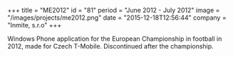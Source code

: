 +++
title = "ME2012"
id = "81"
period = "June 2012 - July 2012"
image = "/images/projects/me2012.png"
date = "2015-12-18T12:56:44"
company = "Inmite, s.r.o"
+++

Windows Phone application for the European Championship in football in 2012, made for Czech T-Mobile. Discontinued after the championship. 
